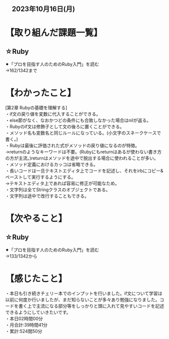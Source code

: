 ## 　2023年10月16日(月)
# 【取り組んだ課題一覧】
## ☆Ruby
⚫︎「プロを目指す人のためのRuby入門」を読む<br>
→162/1342まで<br>
# 【わかったこと】
[第2章 Rubyの基礎を理解する]<br>
・if文の戻り値を変数に代入することができる。<br>
・else節がなく、なおかつどの条件にも合致しなかった場合はnilが返る。<br>
・Rubyのif文は修飾子として文の後ろに置くことができる。<br>
・メソッド名も変数名と同じルールになっている。(小文字のスネークケースで書く。)<br>
・Rubyは最後に評価された式がメソッドの戻り値になるのが特徴。<br>
→returnのようなキーワードは不要。(Rubyにもreturnはあるが使わない書き方の方が主流。)returnはメソッドを途中で脱出する場合に使われることが多い。<br>
・メソッド定義におけるカッコは省略できる。<br>
・長いコードは一旦テキストエディタ上でコードを記述し、それをirbにコピー&ペーストして実行するようにする。<br>
→テキストエディタ上であれば容易に修正が可能なため。<br>
・文字列は全てStringクラスのオブジェクトである。<br>
・文字列は途中で改行することもできる。<br>
# 【次やること】
## ☆Ruby
⚫︎「プロを目指す人のためのRuby入門」を読む<br>
→133/1342から<br>
# 【感じたこと】
・本日も引き続きチェリー本でのインプットを行いました。if文について学習は以前に何度か行いましたが、まだ知らないことが多々あり勉強になりました。コードを書く上で主流になる部分等をしっかりと頭に入れて見やすいコードを記述できるようにしていきたいです。<br>
・本日02時間00分<br>
・月合計:39時間41分<br>
・累計:524間50分<br>
